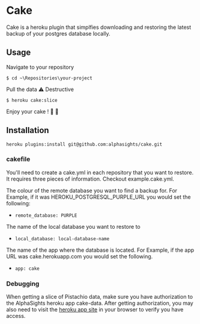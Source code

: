 Cake
====

Cake is a heroku plugin that simplfies downloading and restoring the latest backup of your postgres database locally.

## Usage

Navigate to your repository

``` $ cd ~\Repositories\your-project ```

Pull the data :warning:  Destructive

``` $ heroku cake:slice ```

Enjoy your cake ! :cake:  :beer:

## Installation

``` heroku plugins:install git@github.com:alphasights/cake.git ```

### cakefile

You'll need to create a cake.yml in each repository that you want to restore. It requires three pieces of information. Checkout example.cake.yml.

The colour of the remote database you want to find a backup for. For Example, if it was HEROKU_POSTGRESQL_PURPLE_URL you would set the following:

- ``` remote_database: PURPLE ```

The name of the local database you want to restore to
- ``` local_database: local-database-name ```

The name of the app where the database is located. For Example, if the app URL was cake.herokuapp.com you would set the following.
- ``` app: cake ```

### Debugging

When getting a slice of Pistachio data, make sure you have authorization to the AlphaSights heroku app cake-data. After getting authorization,
you may also need to visit the [heroku app site](https://dashboard.heroku.com/apps/cake-data/resources) in your browser to verify you have access.
